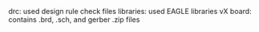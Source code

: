 drc: used design rule check files 
libraries: used EAGLE libraries 
vX board: contains .brd, .sch, and gerber .zip files 
